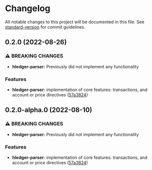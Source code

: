 # Changelog

All notable changes to this project will be documented in this file. See [standard-version](https://github.com/conventional-changelog/standard-version) for commit guidelines.

## 0.2.0 (2022-08-26)


### ⚠ BREAKING CHANGES

* **hledger-parser:** Previously did not implement any functionality

### Features

* **hledger-parser:** implementation of core features: transactions, and account or price directives ([57a3824](https://github.com/jonestristand/hledger-parser/commit/57a382461c81886bf7b5cecf26ed559e738fe800))

## 0.2.0-alpha.0 (2022-08-10)


### ⚠ BREAKING CHANGES

* **hledger-parser:** Previously did not implement any functionality

### Features

* **hledger-parser:** implementation of core features: transactions, and account or price directives ([57a3824](https://github.com/jonestristand/hledger-parser/commit/57a382461c81886bf7b5cecf26ed559e738fe800))
